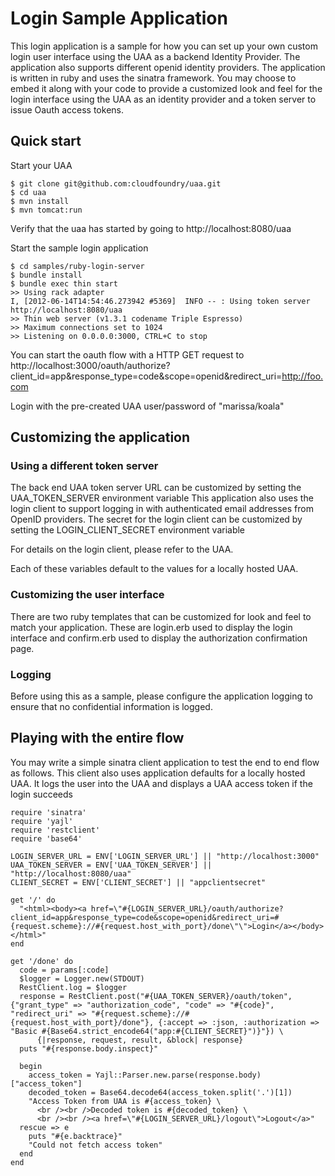 # Login Sample Application

This login application is a sample for how you can set up your own custom login user interface using the UAA as a backend Identity Provider. The application also supports different openid identity providers. The application is written in ruby and uses the sinatra framework. You may choose to embed it along with your code to provide a customized look and feel for the login interface using the UAA as an identity provider and a token server to issue Oauth access tokens.

## Quick start

Start your UAA

    $ git clone git@github.com:cloudfoundry/uaa.git
    $ cd uaa
    $ mvn install
    $ mvn tomcat:run

Verify that the uaa has started by going to http://localhost:8080/uaa

Start the sample login application

    $ cd samples/ruby-login-server
    $ bundle install
    $ bundle exec thin start
    >> Using rack adapter
    I, [2012-06-14T14:54:46.273942 #5369]  INFO -- : Using token server http://localhost:8080/uaa
    >> Thin web server (v1.3.1 codename Triple Espresso)
    >> Maximum connections set to 1024
    >> Listening on 0.0.0.0:3000, CTRL+C to stop

You can start the oauth flow with a HTTP GET request to http://localhost:3000/oauth/authorize?client_id=app&response_type=code&scope=openid&redirect_uri=http://foo.com

Login with the pre-created UAA user/password of "marissa/koala"

## Customizing the application

### Using a different token server

The back end UAA token server URL can be customized by setting the UAA_TOKEN_SERVER environment variable
This application also uses the login client to support logging in with authenticated email addresses from OpenID providers. The secret for the login client can be customized by 
setting the LOGIN_CLIENT_SECRET environment variable

For details on the login client, please refer to the UAA.

Each of these variables default to the values for a locally hosted UAA.

### Customizing the user interface

There are two ruby templates that can be customized for look and feel to match your application. These are login.erb used to display the login interface and confirm.erb used to display the authorization confirmation page.

### Logging

Before using this as a sample, please configure the application logging to ensure that no confidential information is logged.

## Playing with the entire flow

You may write a simple sinatra client application to test the end to end flow as follows. This client also uses application defaults for a locally hosted UAA. It logs the user into the UAA and displays a UAA access token if the login succeeds

    require 'sinatra'
    require 'yajl'
    require 'restclient'
    require 'base64'

    LOGIN_SERVER_URL = ENV['LOGIN_SERVER_URL'] || "http://localhost:3000"
    UAA_TOKEN_SERVER = ENV['UAA_TOKEN_SERVER'] || "http://localhost:8080/uaa"
    CLIENT_SECRET = ENV['CLIENT_SECRET'] || "appclientsecret"

    get '/' do
      "<html><body><a href=\"#{LOGIN_SERVER_URL}/oauth/authorize?client_id=app&response_type=code&scope=openid&redirect_uri=#{request.scheme}://#{request.host_with_port}/done\"\">Login</a></body></html>"
    end

    get '/done' do
      code = params[:code]
      $logger = Logger.new(STDOUT)
      RestClient.log = $logger
      response = RestClient.post("#{UAA_TOKEN_SERVER}/oauth/token", {"grant_type" => "authorization_code", "code" => "#{code}", "redirect_uri" => "#{request.scheme}://#{request.host_with_port}/done"}, {:accept => :json, :authorization => "Basic #{Base64.strict_encode64("app:#{CLIENT_SECRET}")}"}) \
          {|response, request, result, &block| response}
      puts "#{response.body.inspect}"

      begin
        access_token = Yajl::Parser.new.parse(response.body)["access_token"]
        decoded_token = Base64.decode64(access_token.split('.')[1])
        "Access Token from UAA is #{access_token} \
          <br /><br />Decoded token is #{decoded_token} \
          <br /><br /><a href=\"#{LOGIN_SERVER_URL}/logout\">Logout</a>"
      rescue => e
        puts "#{e.backtrace}"
        "Could not fetch access token"
      end
    end
